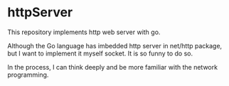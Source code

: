# httpServer

This repository implements http web server with go.

Although the Go language has imbedded http server in net/http package, but I want to implement it myself socket. It is so funny to do so.

In the process, I can think deeply and be more familiar with the network programming.
